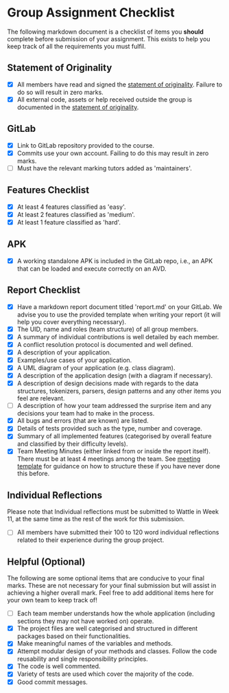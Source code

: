 # Group Assignment Checklist
The following markdown document is a checklist of items you **should** complete before submission of your assignment. This exists to help you keep track of all the requirements you must fulfil.

## Statement of Originality
- [x] All members have read and signed the [statement of originality](./statement-of-originality.yml). Failure to do so will result in zero marks.
- [x] All external code, assets or help received outside the group is documented in the [statement of originality](./statement-of-originality.yml).

## GitLab
- [x] Link to GitLab repository provided to the course.
- [x] Commits use your own account. Failing to do this may result in zero marks.
- [ ] Must have the relevant marking tutors added as 'maintainers'.

## Features Checklist
- [x] At least 4 features classified as 'easy'.
- [x] At least 2 features classified as 'medium'.
- [x] At least 1 feature classified as 'hard'.

## APK
- [x] A working standalone APK is included in the GitLab repo, i.e., an APK that can be loaded and execute correctly on an AVD.

## Report Checklist
- [x] Have a markdown report document titled 'report.md' on your GitLab. We advise you to use the provided template when writing your report (it will help you cover everything necessary).
- [x] The UID, name and roles (team structure) of all group members.
- [x] A summary of individual contributions is well detailed by each member.
- [x] A conflict resolution protocol is documented and well defined.
- [x] A description of your application.
- [x] Examples/use cases of your application.
- [x] A UML diagram of your application (e.g. class diagram).
- [x] A description of the application design (with a diagram if necessary).
- [x] A description of design decisions made with regards to the data structures, tokenizers, parsers, design patterns and any other items you feel are relevant.
- [ ] A description of how your team addressed the surprise item and any decisions your team had to make in the process.
- [x] All bugs and errors (that are known) are listed.
- [x] Details of tests provided such as the type, number and coverage.
- [x] Summary of all implemented features (categorised by overall feature and classified by their difficulty levels).
- [x] Team Meeting Minutes (either linked from or inside the report itself). There must be at least 4 meetings among the team. See [meeting template](./MeetingTemplate.md) for guidance on how to structure these if you have never done this before.

## Individual Reflections
Please note that Individual reflections must be submitted to Wattle in Week 11, at the same time as the rest of the work for this submission.
- [ ] All members have submitted their 100 to 120 word individual reflections related to their experience during the group project.

## Helpful (Optional)
The following are some optional items that are conducive to your final marks. These are not necessary for your final submission but will assist in achieving a higher overall mark. Feel free to add additional items here for your own team to keep track of!
- [ ] Each team member understands how the whole application (including sections they may not have worked on) operate.
- [x] The project files are well categorised and structured in different packages based on their functionalities.
- [x] Make meaningful names of the variables and methods.
- [x] Attempt modular design of your methods and classes. Follow the code reusability and single responsibility principles.
- [x] The code is well commented.
- [x] Variety of tests are used which cover the majority of the code.
- [x] Good commit messages.
